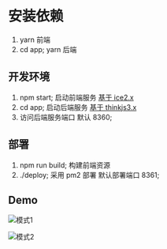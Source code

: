 # 安装依赖

1. yarn 前端
2. cd app; yarn 后端

## 开发环境

1. npm start; 启动前端服务 [基于 ice2.x](https://v2.ice.work/)
2. cd app; 启动后端服务 [基于 thinkjs3.x](https://thinkjs.org/doc/index.html)
3. 访问后端服务端口 默认 8360;

## 部署

1. npm run build; 构建前端资源
2. ./deploy; 采用 pm2 部署 默认部署端口 8361;


## Demo

![模式1](http://react-core-form.oss-cn-beijing.aliyuncs.com/assets/mode1.png)

![模式2](http://react-core-form.oss-cn-beijing.aliyuncs.com/assets/mode2.png)